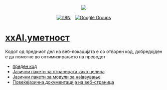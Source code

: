 <p align="center"><a href="https://wac.tax"><img src="https://cdn.jsdelivr.net/gh/wactax/img/logo.svg"/></a></p><p align="center"><a href="https://github.com/wactax/wac.tax/blob/main/doc/README.md#readme"><img alt="I18N" src="https://cdn.jsdelivr.net/gh/wactax/img/t.svg"/></a>　<a href="https://groups.google.com/u/2/g/wactax"><img alt="Google Groups" src="https://cdn.jsdelivr.net/gh/wactax/img/g-groups.svg"/></a></p>

# [xxAI.уметност](https://xxAI.art)

Кодот од предниот дел на веб-локацијата е со отворен код, добредојден е да помогне во оптимизирањето на преводот

* [преден код](https://github.com/xxai-art/web)
* [Јазични пакети за страницата како целина](https://github.com/xxai-art/web/tree/main/i18n)
* [Јазични пакети за модули за најавување](https://github.com/wacpkg/user/tree/main/ui.i18n)
* [Повеќејазична документација на веб-страница](https://github.com/xxai-doc)
